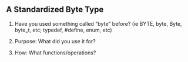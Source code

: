 A Standardized Byte Type
---

1. Have you used something called "byte" before?
(ie BYTE, byte, Byte, byte_t, etc; typedef, #define, enum, etc)

2. Purpose: What did you use it for?

3. How: What functions/operations?

